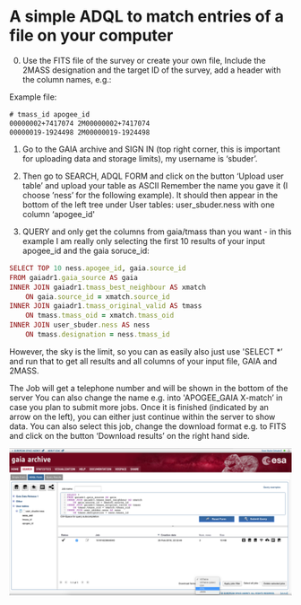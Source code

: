 # A simple ADQL to match entries of a file on your computer

0) Use the FITS file of the survey or create your own file, 
Include the 2MASS designation and the target ID of the survey, add a header with the column names, e.g.:

Example file:
```
# tmass_id apogee_id
00000002+7417074 2M00000002+7417074
00000019-1924498 2M00000019-1924498
```

1) Go to the GAIA archive and SIGN IN 
(top right corner, this is important for uploading data and storage limits), my username is ‘sbuder’.

2) Then go to SEARCH, ADQL FORM and click on the button ‘Upload user table’ and upload your table as ASCII 
Remember the name you gave it (I choose ’ness’ for the following example). 
It should then appear in the bottom of the left tree under User tables:
user_sbuder.ness with one column ‘apogee_id'

3) QUERY and only get the columns from gaia/tmass than you want - 
in this example I am really only selecting the first 10 results of your input apogee_id and the gaia soruce_id:

```ruby
SELECT TOP 10 ness.apogee_id, gaia.source_id
FROM gaiadr1.gaia_source AS gaia
INNER JOIN gaiadr1.tmass_best_neighbour AS xmatch
	ON gaia.source_id = xmatch.source_id
INNER JOIN gaiadr1.tmass_original_valid AS tmass
	ON tmass.tmass_oid = xmatch.tmass_oid
INNER JOIN user_sbuder.ness AS ness
	ON tmass.designation = ness.tmass_id
```

However, the sky is the limit, so you can as easily also just use 'SELECT *’ 
and run that to get all results and all columns of your input file, GAIA and 2MASS.

The Job will get a telephone number and will be shown in the bottom of the server
You can also change the name e.g. into 'APOGEE_GAIA X-match’ in case you plan to submit more jobs. 
Once it is finished (indicated by an arrow on the left), you can either just continue within the server to show data.
You can also select this job, change the download format e.g. to FITS and click on the button ‘Download results’ on the right hand side.

![alt text](ADQL_screenshot.png "Screenshot of Gaia archive")
